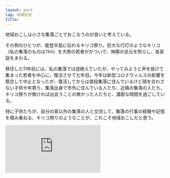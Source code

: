 ```yaml
---
layout: post
tag: 地域社会
title: 
---
```

地域おこしは小さな集落ごとでおこなうのが良いと考えている。

その例のひとつが、能登半島に伝わるキリコ祭り。巨大な行灯のようなキリコ（私の集落のものは11ｍ）を大勢の若者がかついで、神輿の足元を照らし、各家庭をまわる。

移住した11年前には、私の集落では途絶えていたが、やってみようと声を掛けて集まった若者を中心に、復活させて七年目。今年は新型コロナウィルスの影響を懸念して中止となったが、復活してからは普段集落に住んでいるけど顔を合わさない子供や年寄り、集落出身で市外に住んでいる人たち、近隣の集落の人たち、キリコ祭りが無ければ出会うことの無かった人たちと、濃密な時間を過ごしている。

特に子供たちが、自分の家以外の集落の人と交流して、集落の行事の経験や記憶を積み重ねる、キリコ祭りのようなことが、これこそ地域おこしだと思う。

![](https://kobapan.com/p/i.php?/galleries/community/reborn-sm.jpg)
